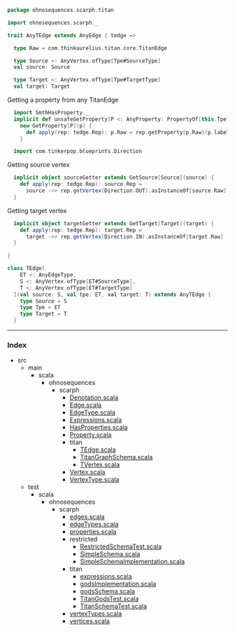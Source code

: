 
```scala
package ohnosequences.scarph.titan

import ohnosequences.scarph._

trait AnyTEdge extends AnyEdge { tedge =>

  type Raw = com.thinkaurelius.titan.core.TitanEdge

  type Source <: AnyVertex.ofType[Tpe#SourceType]
  val source: Source

  type Target <: AnyVertex.ofType[Tpe#TargetType]
  val target: Target
```

Getting a property from any TitanEdge

```scala
  import SmthHasProperty._
  implicit def unsafeGetProperty[P <: AnyProperty: PropertyOf[this.Tpe]#is](p: P) = 
    new GetProperty[P](p) {
      def apply(rep: tedge.Rep): p.Raw = rep.getProperty[p.Raw](p.label)
    }

  import com.tinkerpop.blueprints.Direction
```

Getting source vertex

```scala
  implicit object sourceGetter extends GetSource[Source](source) {
    def apply(rep: tedge.Rep): source.Rep = 
      source ->> rep.getVertex(Direction.OUT).asInstanceOf[source.Raw]
  }
```

Getting target vertex

```scala
  implicit object targetGetter extends GetTarget[Target](target) {
    def apply(rep: tedge.Rep): target.Rep = 
      target ->> rep.getVertex(Direction.IN).asInstanceOf[target.Raw]
  }

}

class TEdge[
    ET <: AnyEdgeType, 
    S <: AnyVertex.ofType[ET#SourceType], 
    T <: AnyVertex.ofType[ET#TargetType]
  ](val source: S, val tpe: ET, val target: T) extends AnyTEdge { 
    type Source = S
    type Tpe = ET 
    type Target = T
  }

```


------

### Index

+ src
  + main
    + scala
      + ohnosequences
        + scarph
          + [Denotation.scala][main/scala/ohnosequences/scarph/Denotation.scala]
          + [Edge.scala][main/scala/ohnosequences/scarph/Edge.scala]
          + [EdgeType.scala][main/scala/ohnosequences/scarph/EdgeType.scala]
          + [Expressions.scala][main/scala/ohnosequences/scarph/Expressions.scala]
          + [HasProperties.scala][main/scala/ohnosequences/scarph/HasProperties.scala]
          + [Property.scala][main/scala/ohnosequences/scarph/Property.scala]
          + titan
            + [TEdge.scala][main/scala/ohnosequences/scarph/titan/TEdge.scala]
            + [TitanGraphSchema.scala][main/scala/ohnosequences/scarph/titan/TitanGraphSchema.scala]
            + [TVertex.scala][main/scala/ohnosequences/scarph/titan/TVertex.scala]
          + [Vertex.scala][main/scala/ohnosequences/scarph/Vertex.scala]
          + [VertexType.scala][main/scala/ohnosequences/scarph/VertexType.scala]
  + test
    + scala
      + ohnosequences
        + scarph
          + [edges.scala][test/scala/ohnosequences/scarph/edges.scala]
          + [edgeTypes.scala][test/scala/ohnosequences/scarph/edgeTypes.scala]
          + [properties.scala][test/scala/ohnosequences/scarph/properties.scala]
          + restricted
            + [RestrictedSchemaTest.scala][test/scala/ohnosequences/scarph/restricted/RestrictedSchemaTest.scala]
            + [SimpleSchema.scala][test/scala/ohnosequences/scarph/restricted/SimpleSchema.scala]
            + [SimpleSchemaImplementation.scala][test/scala/ohnosequences/scarph/restricted/SimpleSchemaImplementation.scala]
          + titan
            + [expressions.scala][test/scala/ohnosequences/scarph/titan/expressions.scala]
            + [godsImplementation.scala][test/scala/ohnosequences/scarph/titan/godsImplementation.scala]
            + [godsSchema.scala][test/scala/ohnosequences/scarph/titan/godsSchema.scala]
            + [TitanGodsTest.scala][test/scala/ohnosequences/scarph/titan/TitanGodsTest.scala]
            + [TitanSchemaTest.scala][test/scala/ohnosequences/scarph/titan/TitanSchemaTest.scala]
          + [vertexTypes.scala][test/scala/ohnosequences/scarph/vertexTypes.scala]
          + [vertices.scala][test/scala/ohnosequences/scarph/vertices.scala]

[main/scala/ohnosequences/scarph/Denotation.scala]: ../Denotation.scala.md
[main/scala/ohnosequences/scarph/Edge.scala]: ../Edge.scala.md
[main/scala/ohnosequences/scarph/EdgeType.scala]: ../EdgeType.scala.md
[main/scala/ohnosequences/scarph/Expressions.scala]: ../Expressions.scala.md
[main/scala/ohnosequences/scarph/HasProperties.scala]: ../HasProperties.scala.md
[main/scala/ohnosequences/scarph/Property.scala]: ../Property.scala.md
[main/scala/ohnosequences/scarph/titan/TEdge.scala]: TEdge.scala.md
[main/scala/ohnosequences/scarph/titan/TitanGraphSchema.scala]: TitanGraphSchema.scala.md
[main/scala/ohnosequences/scarph/titan/TVertex.scala]: TVertex.scala.md
[main/scala/ohnosequences/scarph/Vertex.scala]: ../Vertex.scala.md
[main/scala/ohnosequences/scarph/VertexType.scala]: ../VertexType.scala.md
[test/scala/ohnosequences/scarph/edges.scala]: ../../../../../test/scala/ohnosequences/scarph/edges.scala.md
[test/scala/ohnosequences/scarph/edgeTypes.scala]: ../../../../../test/scala/ohnosequences/scarph/edgeTypes.scala.md
[test/scala/ohnosequences/scarph/properties.scala]: ../../../../../test/scala/ohnosequences/scarph/properties.scala.md
[test/scala/ohnosequences/scarph/restricted/RestrictedSchemaTest.scala]: ../../../../../test/scala/ohnosequences/scarph/restricted/RestrictedSchemaTest.scala.md
[test/scala/ohnosequences/scarph/restricted/SimpleSchema.scala]: ../../../../../test/scala/ohnosequences/scarph/restricted/SimpleSchema.scala.md
[test/scala/ohnosequences/scarph/restricted/SimpleSchemaImplementation.scala]: ../../../../../test/scala/ohnosequences/scarph/restricted/SimpleSchemaImplementation.scala.md
[test/scala/ohnosequences/scarph/titan/expressions.scala]: ../../../../../test/scala/ohnosequences/scarph/titan/expressions.scala.md
[test/scala/ohnosequences/scarph/titan/godsImplementation.scala]: ../../../../../test/scala/ohnosequences/scarph/titan/godsImplementation.scala.md
[test/scala/ohnosequences/scarph/titan/godsSchema.scala]: ../../../../../test/scala/ohnosequences/scarph/titan/godsSchema.scala.md
[test/scala/ohnosequences/scarph/titan/TitanGodsTest.scala]: ../../../../../test/scala/ohnosequences/scarph/titan/TitanGodsTest.scala.md
[test/scala/ohnosequences/scarph/titan/TitanSchemaTest.scala]: ../../../../../test/scala/ohnosequences/scarph/titan/TitanSchemaTest.scala.md
[test/scala/ohnosequences/scarph/vertexTypes.scala]: ../../../../../test/scala/ohnosequences/scarph/vertexTypes.scala.md
[test/scala/ohnosequences/scarph/vertices.scala]: ../../../../../test/scala/ohnosequences/scarph/vertices.scala.md